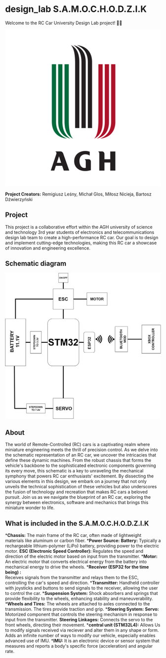 # design_lab S.A.M.O.C.H.O.D.Z.I.K

Welcome to the RC Car University Design Lab project! 🚗🔧

![RC Car Image](/images/Znak_graficzny_AGH.svg.png)

**Project Creators:** Remigiusz Leśny, Michał Glos, Miłosz Nicieja, Bartosz Dźwierzyński 

## Project
  
This project is a collaborative effort within the AGH  university of science and technology 3rd year students of electronics and telecommunications design lab team to create a high-performance RC car. Our goal is to design and implement cutting-edge technologies, making this RC car a showcase of innovation and engineering excellence.

## Schematic diagram

![schematic diagram Image](images/Schematic.drawio.png)

## About 

The world of Remote-Controlled (RC) cars is a captivating realm where miniature engineering meets the thrill of precision control. As we delve into the schematic representation of an RC car, we uncover the intricacies that define these dynamic machines. From the robust chassis that forms the vehicle's backbone to the sophisticated electronic components governing its every move, this schematic is a key to unraveling the mechanical symphony that powers RC car enthusiasts' excitement. By dissecting the various elements in this design, we embark on a journey that not only unveils the technical sophistication of these vehicles but also underscores the fusion of technology and recreation that makes RC cars a beloved pursuit. Join us as we navigate the blueprint of an RC car, exploring the synergy between electronics, software and mechanics that brings this miniature wonder to life.


## What is included in the S.A.M.O.C.H.O.D.Z.I.K
***Chassis:** 
  The main frame of the RC car, often made of lightweight materials like aluminum or carbon fiber.
***Power Source:**
  **Battery:** Typically a rechargeable lithium-polymer (LiPo) battery, providing power to the electric motor.
  **ESC (Electronic Speed Controller):** Regulates the speed and direction of the electric motor based on input from the transmitter.
***Motor:**
  An electric motor that converts electrical energy from the battery into mechanical energy to drive the wheels.
***Receiver (ESP32 for the time being) :**  
  Receives signals from the transmitter and relays them to the ESC, controlling the car's speed and direction. 
***Transmitter:**
  Handheld controller with joysticks and buttons to send signals to the receiver, allowing the user to control the car.
***Suspension System:**
  Shock absorbers and springs that provide flexibility to the wheels, enhancing stability and maneuverability.
***Wheels and Tires:**
  The wheels are attached to axles connected to the transmission. The tires provide traction and grip.
***Steering System:**
  **Servo:** Motorized component that controls the steering mechanism in response to input from the transmitter.
  **Steering Linkages:** Connects the servo to the front wheels, directing their movement.
***central unit (STM32L4):**
  Allows Us to modify signals received via reciever and alter them in any shape or form. Adds an infinite number of ways to modify our vehicle, especially enables advanced use of IMU.
***IMU:**
  It is an electronic device or sensor system that measures and reports a body's specific force (acceleration) and angular rate.

